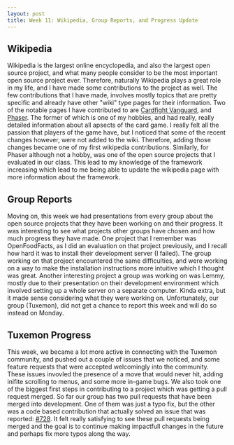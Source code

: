 ```yaml
---
layout: post
title: Week 11: Wikipedia, Group Reports, and Progress Update
---
```


## Wikipedia
  Wikipedia is the largest online encyclopedia, and also the largest open source project, and what many people consider to be the most important open source project ever. Therefore, naturally Wikipedia plays a great role in my life, and I have made some contributions to the project as well. The few contributions that I have made, involves mostly topics that are pretty specific and already have other "wiki" type pages for their information. Two of the notable pages I have contributed to are [Cardfight Vanguard](https://en.wikipedia.org/wiki/Cardfight!!_Vanguard), and [Phaser](https://en.wikipedia.org/wiki/Phaser_(game_framework)). The former of which is one of my hobbies, and had really, really detailed information about all apsects of the card game. I really felt all the passion that players of the game have, but I noticed that some of the recent changes however, were not added to the wiki. Therefore, adding those changes became one of my first wikipedia contributions. Similarly, for Phaser although not a hobby, was one of the open source projects that I evaluated in our class. This lead to my knowledge of the framework increasing which lead to me being able to update the wikipedia page with more information about the framework. 
  
## Group Reports
  Moving on, this week we had presentations from every group about the open source projects that they have been working on and their progress. It was interesting to see what projects other groups have chosen and how much progress they have made. One project that I remember was OpenFoodFacts, as I did an evaluation on that project previously, and I recall how hard it was to install their development server (I failed). The group working on that project encountered the same difficulties, and were working on a way to make the installation instructions more intuitive which I thought was great. Another interesting project a group was working on was Lemmy, mostly due to their presentation on their development environment which involved setting up a whole server on a separate computer. Kinda extra, but it made sense considering what they were working on. Unfortunately, our group (Tuxemon), did not get a chance to report this week and will do so instead on Monday.
  
## Tuxemon Progress
  This week, we became a lot more active in connecting with the Tuxemon community, and pushed out a couple of issues that we noticed, and some feature requests that were accepted welcomingly into the community. These issues invovled the presence of a move that would never hit, adding inifite scrolling to menus, and some more in-game bugs. We also took one of the biggest first steps in contributing to a project which was getting a pull request merged. So far our group has two pull requests that have been merged into development. One of them was just a typo fix, but the other was a code based contribution that actually solved an issue that was reported: [#728](https://github.com/Tuxemon/Tuxemon/issues/728). It felt really satisfying to see these pull requests being merged and the goal is to continue making impactfull changes in the future and perhaps fix more typos along the way.
